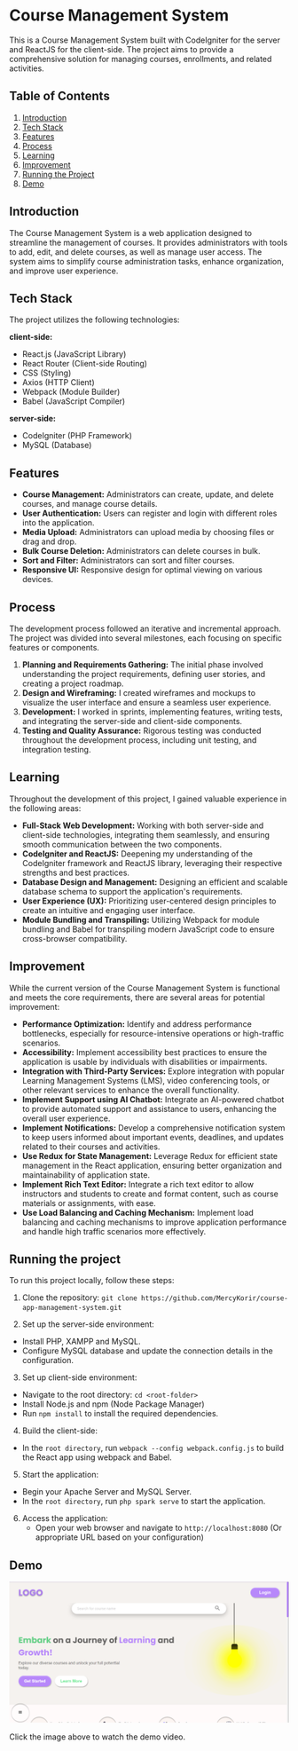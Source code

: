 # Course Management System

This is a Course Management System built with CodeIgniter for the server and ReactJS for the client-side. The project aims to provide a comprehensive solution for managing courses, enrollments, and related activities.

## Table of Contents

1. [Introduction](#introduction)
2. [Tech Stack](#tech-stack)
3. [Features](#features)
4. [Process](#process)
5. [Learning](#learning)
6. [Improvement](#improvement)
7. [Running the Project](#running-the-project)
8. [Demo](#demo)

## Introduction

The Course Management System is a web application designed to streamline the management of courses. It provides administrators with tools to add, edit, and delete courses, as well as manage user access. The system aims to simplify course administration tasks, enhance organization, and improve user experience.

## Tech Stack

The project utilizes the following technologies:

**client-side:**

- React.js (JavaScript Library)
- React Router (Client-side Routing)
- CSS (Styling)
- Axios (HTTP Client)
- Webpack (Module Builder)
- Babel (JavaScript Compiler)

**server-side:**

- CodeIgniter (PHP Framework)
- MySQL (Database)

## Features

- **Course Management:** Administrators can create, update, and delete courses, and manage course details.
- **User Authentication:** Users can register and login with different roles into the application.
- **Media Upload:** Administrators can upload media by choosing files or drag and drop.
- **Bulk Course Deletion:** Administrators can delete courses in bulk.
- **Sort and Filter:** Administrators can sort and filter courses.
- **Responsive UI:** Responsive design for optimal viewing on various devices.

## Process

The development process followed an iterative and incremental approach. The project was divided into several milestones, each focusing on specific features or components.

1. **Planning and Requirements Gathering:** The initial phase involved understanding the project requirements, defining user stories, and creating a project roadmap.
2. **Design and Wireframing:** I created wireframes and mockups to visualize the user interface and ensure a seamless user experience.
3. **Development:** I worked in sprints, implementing features, writing tests, and integrating the server-side and client-side components.
4. **Testing and Quality Assurance:** Rigorous testing was conducted throughout the development process, including unit testing, and integration testing.

## Learning

Throughout the development of this project, I gained valuable experience in the following areas:

- **Full-Stack Web Development:** Working with both server-side and client-side technologies, integrating them seamlessly, and ensuring smooth communication between the two components.
- **CodeIgniter and ReactJS:** Deepening my understanding of the CodeIgniter framework and ReactJS library, leveraging their respective strengths and best practices.
- **Database Design and Management:** Designing an efficient and scalable database schema to support the application's requirements.
- **User Experience (UX):** Prioritizing user-centered design principles to create an intuitive and engaging user interface.
- **Module Bundling and Transpiling:** Utilizing Webpack for module bundling and Babel for transpiling modern JavaScript code to ensure cross-browser compatibility.

## Improvement

While the current version of the Course Management System is functional and meets the core requirements, there are several areas for potential improvement:

- **Performance Optimization:** Identify and address performance bottlenecks, especially for resource-intensive operations or high-traffic scenarios.
- **Accessibility:** Implement accessibility best practices to ensure the application is usable by individuals with disabilities or impairments.
- **Integration with Third-Party Services:** Explore integration with popular Learning Management Systems (LMS), video conferencing tools, or other relevant services to enhance the overall functionality.
- **Implement Support using AI Chatbot:** Integrate an AI-powered chatbot to provide automated support and assistance to users, enhancing the overall user experience.
- **Implement Notifications:** Develop a comprehensive notification system to keep users informed about important events, deadlines, and updates related to their courses and activities.
- **Use Redux for State Management:** Leverage Redux for efficient state management in the React application, ensuring better organization and maintainability of application state.
- **Implement Rich Text Editor:** Integrate a rich text editor to allow instructors and students to create and format content, such as course materials or assignments, with ease.
- **Use Load Balancing and Caching Mechanism:** Implement load balancing and caching mechanisms to improve application performance and handle high traffic scenarios more effectively.

## Running the project

To run this project locally, follow these steps:

1. Clone the repository:
   `git clone https://github.com/MercyKorir/course-app-management-system.git`

2. Set up the server-side environment:

- Install PHP, XAMPP and MySQL.
- Configure MySQL database and update the connection details in the configuration.

3. Set up client-side environment:

- Navigate to the root directory:
  `cd <root-folder>`
- Install Node.js and npm (Node Package Manager)
- Run `npm install` to install the required dependencies.

4. Build the client-side:

- In the `root directory`, run `webpack --config webpack.config.js` to build the React app using webpack and Babel.

5. Start the application:

- Begin your Apache Server and MySQL Server.
- In the `root directory`, run `php spark serve` to start the application.

6. Access the application:
   - Open your web browser and navigate to `http://localhost:8080` (Or appropriate URL based on your configuration)

## Demo

<div align="center">
  <a href="https://drive.google.com/file/d/1f_yStd71QNjuuoeFX9HUhCSbBfFJ5glE/view?usp=drive_link">
    <img src="./Screenshot (390)(1).png" alt="Course App Demo Video" style="max-width: 100%; object-fit: contain;" />
  </a>
</div>

Click the image above to watch the demo video.
